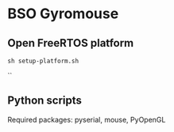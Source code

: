 # BSO Gyromouse




## Open FreeRTOS platform

`sh setup-platform.sh`

``




## Python scripts
Required packages: 
pyserial, mouse, PyOpenGL
